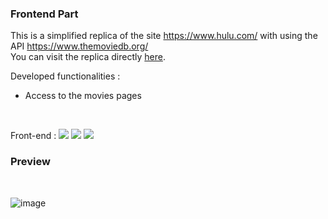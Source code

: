 ### Frontend Part
This is a simplified replica of the site https://www.hulu.com/ with using the API https://www.themoviedb.org/
<br>
You can visit the replica directly [here](https://hulu-clone-bydenis.vercel.app/).

Developed functionalities :
- Access to the movies pages

<br>

Front-end : 
![](https://img.shields.io/badge/Code-React-informational?style=flat&logo=react&logoColor=white&color=EDAE49)
![](https://img.shields.io/badge/Code-Next-informational?style=flat&logo=Redux&logoColor=white&color=EDAE49)
![](https://img.shields.io/badge/Code-JavaScript-informational?style=flat&logo=JavaScript&logoColor=white&color=EDAE49)
<br>

### Preview 

<br>

![image](https://user-images.githubusercontent.com/85889219/152251578-4178e84b-d447-4385-a357-896a5e2e7af7.png)





